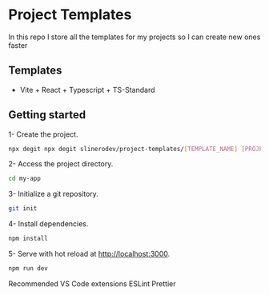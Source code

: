 # Project Templates

In this repo I store all the templates for my projects so I can create new ones faster

## Templates

- Vite + React + Typescript + TS-Standard

## Getting started

1- Create the project.
  
```bash
npx degit npx degit slinerodev/project-templates/[TEMPLATE_NAME] [PROJECT_NAME]
```

2- Access the project directory.

```bash
cd my-app
```

3- Initialize a git repository.

```bash
git init
```

4- Install dependencies.

```bash
npm install
```

5- Serve with hot reload at <http://localhost:3000>.

```bash
npm run dev
```
Recommended VS Code extensions
ESLint
Prettier
